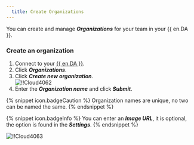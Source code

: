 ```yaml
---
  title: Create Organizations
---
```

You can create and manage ***Organizations*** for your team in your {{ en.DA }}.  

### Create an organization 

1. Connect to your [{{ en.DA }}](https://portal.devolutions.com/). 
1. Click ***Organizations***. 
1. Click ***Create new organization***.  
![!!Cloud4062](https://webdevolutions.azureedge.net/docs/en/cloud/Cloud4062.png) 
1. Enter the ***Organization name*** and click ***Submit***. 

{% snippet icon.badgeCaution %} 
Organization names are unique, no two can be named the same. 
{% endsnippet %}
 
{% snippet icon.badgeInfo %} 
You can enter an ***Image URL***, it is optional, the option is found in the ***Settings***. 
{% endsnippet %}  
 
![!!Cloud4063](https://webdevolutions.azureedge.net/docs/en/cloud/Cloud4063.png)
